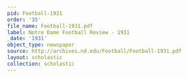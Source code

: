 ```yaml
---
pid: Football-1931
order: '35'
file_name: Football-1931.pdf
label: Notre Dame Football Review - 1931
_date: '1931'
object_type: newspaper
source: http://archives.nd.edu/Football/Football-1931.pdf
layout: scholastic
collection: scholastic
---
```

